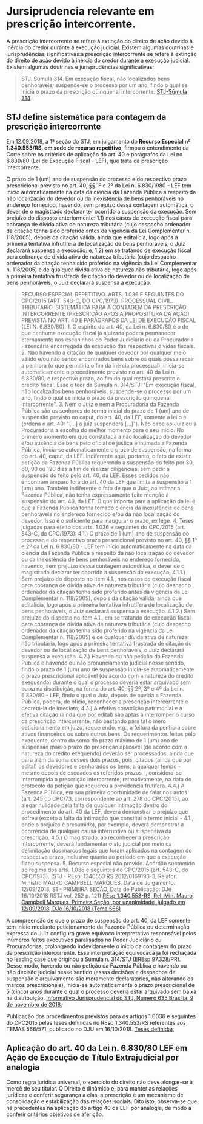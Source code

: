 # Jursiprudencia relevante em prescrição intercorrente.

A prescrição intercorrente se refere à extinção do direito de ação devido à inércia do credor durante a execução judicial. Existem algumas doutrinas e jurisprudências significativas:a prescrição intercorrente se refere à extinção do direito de ação devido à inércia do credor durante a execução judicial. Existem algumas doutrinas e jurisprudências significativas:

> STJ. Súmula 314. Em execução fiscal, não localizados bens penhoráveis, suspende-se o processo por um ano, findo o qual se inicia o prazo da prescrição qüinqüenal intercorrente. [STJ-Súmula 314](chrome-extension://efaidnbmnnnibpcajpcglclefindmkaj/https://www.stj.jus.br/docs_internet/revista/eletronica/stj-revista-sumulas-2011_25_capSumula314.pdf)

## STJ define sistemática para contagem da prescrição intercorrente
Em 12.09.2018, a 1ª seção do STJ, em julgamento do **Recurso Especial nº 1.340.553/RS, em sede de recurso repetitivo**, firmou o entendimento da Corte sobre os critérios de aplicação do art. 40 e parágrafos da Lei no 6.830/80 (Lei de Execução Fiscal - LEF), que trata da prescrição intercorrente.

O prazo de 1 (um) ano de suspensão do processo e do respectivo prazo prescricional previsto no art. 40, §§ 1º e 2º da Lei n. 6.830/1980 - LEF tem início automaticamente na data da ciência da Fazenda Pública a respeito da não localização do devedor ou da inexistência de bens penhoráveis no endereço fornecido, havendo, sem prejuízo dessa contagem automática, o dever de o magistrado declarar ter ocorrido a suspensão da execução. Sem prejuízo do disposto anteriormente: 1.1) nos casos de execução fiscal para cobrança de dívida ativa de natureza tributária (cujo despacho ordenador da citação tenha sido proferido antes da vigência da Lei Complementar n. 118/2005), depois da citação válida, ainda que editalícia, logo após a primeira tentativa infrutífera de localização de bens penhoráveis, o Juiz declarará suspensa a execução; e, 1.2) em se tratando de execução fiscal para cobrança de dívida ativa de natureza tributária (cujo despacho ordenador da citação tenha sido proferido na vigência da Lei Complementar n. 118/2005) e de qualquer dívida ativa de natureza não tributária, logo após a primeira tentativa frustrada de citação do devedor ou de localização de bens penhoráveis, o Juiz declarará suspensa a execução.

> RECURSO ESPECIAL REPETITIVO. ARTS. 1.036 E SEGUINTES DO CPC/2015 (ART. 543-C, DO CPC/1973). PROCESSUAL CIVIL. TRIBUTÁRIO. SISTEMÁTICA PARA A CONTAGEM DA PRESCRIÇÃO INTERCORRENTE (PRESCRIÇÃO APÓS A PROPOSITURA DA AÇÃO) PREVISTA NO ART. 40 E PARÁGRAFOS DA LEI DE EXECUÇÃO FISCAL (LEI N. 6.830/80). 1. O espírito do art. 40, da Lei n. 6.830/80 é o de que nenhuma execução fiscal já ajuizada poderá permanecer eternamente nos escaninhos do Poder Judiciário ou da Procuradoria Fazendária encarregada da execução das respectivas dívidas fiscais. 2. Não havendo a citação de qualquer devedor por qualquer meio válido e/ou não sendo encontrados bens sobre os quais possa recair a penhora (o que permitiria o fim da inércia processual), inicia-se automaticamente o procedimento previsto no art. 40 da Lei n. 6.830/80, e respectivo prazo, ao fim do qual restará prescrito o crédito fiscal. Esse o teor da Súmula n. 314/STJ: "Em execução fiscal, não localizados bens penhoráveis, suspende-se o processo por um ano, findo o qual se inicia o prazo da prescrição qüinqüenal intercorrente". 3. Nem o Juiz e nem a Procuradoria da Fazenda Pública são os senhores do termo inicial do prazo de 1 (um) ano de suspensão previsto no caput, do art. 40, da LEF, somente a lei o é (ordena o art. 40: "[...] o juiz suspenderá [...]"). Não cabe ao Juiz ou à Procuradoria a escolha do melhor momento para o seu início. No primeiro momento em que constatada a não localização do devedor e/ou ausência de bens pelo oficial de justiça e intimada a Fazenda Pública, inicia-se automaticamente o prazo de suspensão, na forma do art. 40, caput, da LEF. Indiferente aqui, portanto, o fato de existir petição da Fazenda Pública requerendo a suspensão do feito por 30, 60, 90 ou 120 dias a fim de realizar diligências, sem pedir a suspensão do feito pelo art. 40, da LEF. Esses pedidos não encontram amparo fora do art. 40 da LEF que limita a suspensão a 1 (um) ano. Também indiferente o fato de que o Juiz, ao intimar a Fazenda Pública, não tenha expressamente feito menção à suspensão do art. 40, da LEF. O que importa para a aplicação da lei é que a Fazenda Pública tenha tomado ciência da inexistência de bens penhoráveis no endereço fornecido e/ou da não localização do devedor. Isso é o suficiente para inaugurar o prazo, ex lege. 4. Teses julgadas para efeito dos arts. 1.036 e seguintes do CPC/2015 (art. 543-C, do CPC/1973): 4.1.) O prazo de 1 (um) ano de suspensão do processo e do respectivo prazo prescricional previsto no art. 40, §§ 1º e 2º da Lei n. 6.830/80 - LEF tem início automaticamente na data da ciência da Fazenda Pública a respeito da não localização do devedor ou da inexistência de bens penhoráveis no endereço fornecido, havendo, sem prejuízo dessa contagem automática, o dever de o magistrado declarar ter ocorrido a suspensão da execução; 4.1.1.) Sem prejuízo do disposto no item 4.1., nos casos de execução fiscal para cobrança de dívida ativa de natureza tributária (cujo despacho ordenador da citação tenha sido proferido antes da vigência da Lei Complementar n. 118/2005), depois da citação válida, ainda que editalícia, logo após a primeira tentativa infrutífera de localização de bens penhoráveis, o Juiz declarará suspensa a execução. 4.1.2.) Sem prejuízo do disposto no item 4.1., em se tratando de execução fiscal para cobrança de dívida ativa de natureza tributária (cujo despacho ordenador da citação tenha sido proferido na vigência da Lei Complementar n. 118/2005) e de qualquer dívida ativa de natureza não tributária, logo após a primeira tentativa frustrada de citação do devedor ou de localização de bens penhoráveis, o Juiz declarará suspensa a execução. 4.2.) Havendo ou não petição da Fazenda Pública e havendo ou não pronunciamento judicial nesse sentido, findo o prazo de 1 (um) ano de suspensão inicia-se automaticamente o prazo prescricional aplicável (de acordo com a natureza do crédito exequendo) durante o qual o processo deveria estar arquivado sem baixa na distribuição, na forma do art. 40, §§ 2º, 3º e 4º da Lei n. 6.830/80 - LEF, findo o qual o Juiz, depois de ouvida a Fazenda Pública, poderá, de ofício, reconhecer a prescrição intercorrente e decretá-la de imediato; 4.3.) A efetiva constrição patrimonial e a efetiva citação (ainda que por edital) são aptas a interromper o curso da prescrição intercorrente, não bastando para tal o mero peticionamento em juízo, requerendo, v.g., a feitura da penhora sobre ativos financeiros ou sobre outros bens. Os requerimentos feitos pelo exequente, dentro da soma do prazo máximo de 1 (um) ano de suspensão mais o prazo de prescrição aplicável (de acordo com a natureza do crédito exequendo) deverão ser processados, ainda que para além da soma desses dois prazos, pois, citados (ainda que por edital) os devedores e penhorados os bens, a qualquer tempo - mesmo depois de escoados os referidos prazos -, considera-se interrompida a prescrição intercorrente, retroativamente, na data do protocolo da petição que requereu a providência frutífera. 4.4.) A Fazenda Pública, em sua primeira oportunidade de falar nos autos (art. 245 do CPC/73, correspondente ao art. 278 do CPC/2015), ao alegar nulidade pela falta de qualquer intimação dentro do procedimento do art. 40 da LEF, deverá demonstrar o prejuízo que sofreu (exceto a falta da intimação que constitui o termo inicial - 4.1., onde o prejuízo é presumido), por exemplo, deverá demonstrar a ocorrência de qualquer causa interruptiva ou suspensiva da prescrição. 4.5.) O magistrado, ao reconhecer a prescrição intercorrente, deverá fundamentar o ato judicial por meio da delimitação dos marcos legais que foram aplicados na contagem do respectivo prazo, inclusive quanto ao período em que a execução ficou suspensa. 5. Recurso especial não provido. Acórdão submetido ao regime dos arts. 1.036 e seguintes do CPC/2015 (art. 543-C, do CPC/1973). (STJ - REsp: 1340553 RS 2012/0169193-3, Relator: Ministro MAURO CAMPBELL MARQUES, Data de Julgamento: 12/09/2018, S1 - PRIMEIRA SEÇÃO, Data de Publicação: DJe 16/10/2018 RSTJ vol. 252 p. 121) [REsp 1.340.553-RS, Rel. Min. Mauro Campbell Marques, Primeira Seção, por unanimidade, julgado em 12/09/2018, DJe 16/10/2018 (Tema 566)](https://www.stj.jus.br/websecstj/cgi/revista/REJ.cgi/ATC?seq=78186560&tipo=5&nreg=201201691933&SeqCgrmaSessao=&CodOrgaoJgdr=&dt=20181016&formato=PDF&salvar=false)

A compreensão de que o prazo de suspensão do art. 40, da LEF somente tem início mediante peticionamento da Fazenda Pública ou determinação expressa do Juiz configura grave equívoco interpretativo responsável pelos inúmeros feitos executivos paralisados no Poder Judiciário ou Procuradorias, prolongando indevidamente o início da contagem do prazo da prescrição intercorrente. Essa interpretação equivocada já foi rechaçada no leading case que originou a Súmula n. 314/STJ (EREsp 97.328/PR). Desse modo, havendo ou não petição da Fazenda Pública e havendo ou não decisão judicial nesse sentido (essas decisões e despachos de suspensão e arquivamento são meramente declaratórios, não alterando os marcos prescricionais), inicia-se automaticamente o prazo prescricional de 5 (cinco) anos durante o qual o processo deveria estar arquivado sem baixa na distribuição. [Informativo Jurisprudencial do STJ, Número 635 Brasília, 9 de novembro de 2018.](https://www.stj.jus.br/docs_internet/informativos/PDF/Inf0635.pdf)

Publicação dos procedimentos previstos para os artigos 1.0036 e seguintes do CPC2015 pelas teses definidas no REsp 1.340.553/RS referentes aos TEMAS 566/571, publicado no DJU em 16/10/2018. [Teses definidas](https://www.tjdft.jus.br/consultas/gerenciamento-de-precedentes/comunicados-e-informativos/comunicados-oficiais/comunicados-stj/2018/temas-566-a-571-stj-publicacao-do-acordao-de-merito-16-10.2018)

## Aplicação do art. 40 da Lei n. 6.830/80 LEF em Ação de Execução de Título Extrajudicial por analogia
Como regra jurídica universal, o exercício do direito não deve alongar-se à mercê de seu titular. O Direito é dinâmico e, para manter as relações jurídicas e conferir segurança a elas, a prescrição é um mecanismo de consolidação e estabilização das relações sociais. Dito isto, observa-se que há precedentes na aplicação do artigo 40 da LEF por analogia, de modo a conferir critérios objetivos de aferição.


